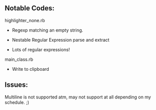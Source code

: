 Notable Codes:
--------------

highlighter_none.rb
- Regexp matching an empty string.

- Nestable Regular Expression parse and extract
- Lots of regular expressions!

main_class.rb
- Write to clipboard


Issues:
-------
Multiline is not supported atm, may not support at all depending on my schedule. ;)